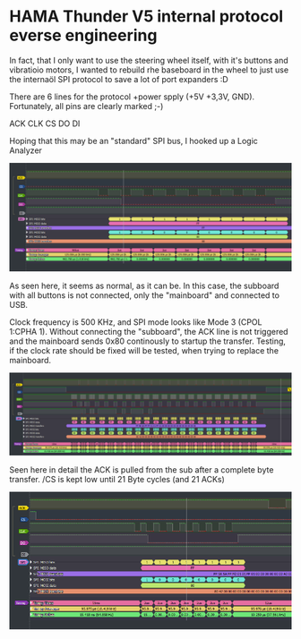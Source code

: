 # HAMA Thunder V5 internal protocol everse engineering

In fact, that I only want to use the steering wheel itself, with it's buttons and vibratioio motors, I wanted to rebuild rhe baseboard in the wheel
to just use the internaöl SPI protocol to save a lot of port expanders :D

There are 6 lines for the protocol +power spply (+5V +3,3V, GND). Fortunately, all pins are clearly marked ;-)

ACK
CLK
CS
DO
DI

Hoping that this may be an "standard" SPI bus, I hooked up a Logic Analyzer

![SPI unconnected](./images/spi_not_connected.png)

As seen here, it seems as normal, as it can be. In this case, the subboard with all buttons is not connected, only the "mainboard" and connected to USB.

Clock frequency is 500 KHz, and SPI mode looks like Mode 3 (CPOL 1:CPHA 1). Without connecting the "subboard", the ACK line is not triggered and the mainboard sends 0x80 continously to startup the transfer. Testing, if the clock rate should be fixed will be tested, when trying  to replace the mainboard.

![SPI connected idle](./images/connected_idle.png)

Seen here in detail the ACK is pulled from the sub after a complete byte transfer. /CS is kept low until 21 Byte cycles (and 21 ACKs)

![ack](./images/ack_setting.png)
